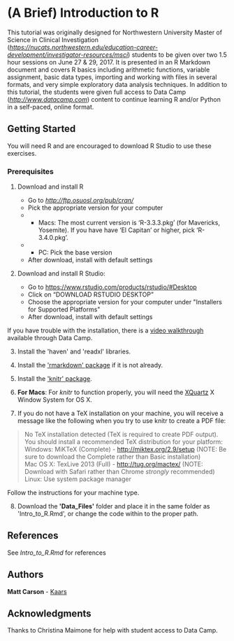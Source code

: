 # (A Brief) Introduction to R

This tutorial was originally designed for Northwestern University Master of Science in Clinical Investigation (*<https://nucats.northwestern.edu/education-career-development/investigator-resources/msci>*) students to be given over two 1.5 hour sessions on June 27 & 29, 2017. It is presented in an R Markdown document and covers R basics including arithmetic functions, variable assignment, basic data types, importing and working with files in several formats, and very simple exploratory data analysis techniques. In addition to this tutorial, the students were given full access to Data Camp (*<http://www.datacamp.com>*) content to continue learning R and/or Python in a self-paced, online format.

## Getting Started

You will need R and are encouraged to download R Studio to use these exercises.

### Prerequisites

1. Download and install R
	* Go to *<http://ftp.osuosl.org/pub/cran/>*
	* Pick the appropriate version for your computer
	*	* Macs: The most current version is ‘R-3.3.3.pkg’ (for Mavericks, Yosemite). If you have have ‘El Capitan’ or higher, pick ‘R-3.4.0.pkg’.
	*	* PC: Pick the base version
	* After download, install with default settings

2. Download and install R Studio:
	* Go to https://www.rstudio.com/products/rstudio/#Desktop
	* Click on “DOWNLOAD RSTUDIO DESKTOP”
	* Choose the appropriate version for your computer under "Installers for Supported Platforms"
	* After download, install with default settings

If you have trouble with the installation, there is a [video walkthrough](https://campus.datacamp.com/courses/working-with-the-rstudio-ide-part-1/orientation?ex=3) available through Data Camp.

3. Install the 'haven' and 'readxl' libraries.

4. Install the ['rmarkdown' package](https://cran.r-project.org/web/packages/rmarkdown/rmarkdown.pdf) if it is not already.

5. Install the ['knitr' package](https://cran.r-project.org/web/packages/knitr/knitr.pdf).

6. **For Macs**: For _knitr_ to function properly, you will need the [XQuartz](https://www.xquartz.org/) X Window System for OS X.

7. If you do not have a TeX installation on your machine, you will receive a message like the following when you try to use knitr to create a PDF file:

 >No TeX installation detected (TeX is required to create PDF output). You should install a recommended TeX distribution for your platform:  
  Windows: MiKTeX (Complete) - http://miktex.org/2.9/setup
  (NOTE: Be sure to download the Complete rather than Basic installation)  
  Mac OS X: TexLive 2013 (Full) - http://tug.org/mactex/
  (NOTE: Download with Safari rather than Chrome _strongly_ recommended)  
  Linux: Use system package manager  

Follow the instructions for your machine type.

8. Download the **'Data_Files'** folder and place it in the same folder as 'Intro_to_R.Rmd', or change the code within to the proper path.

## References

See _Intro_to_R.Rmd_ for references

## Authors

**Matt Carson** - [Kaars](https://github.com/kaars)

## Acknowledgments

Thanks to Christina Maimone for help with student access to Data Camp.

